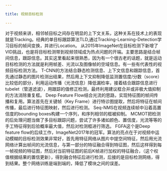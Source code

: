```yaml
---

title: 视频目标检测

---
```


对于视频来讲，相邻帧目标之间存在明显的上下文关系，这种关系在技术上的表现就是Tracking。经典的单目标跟踪算法TLD,通过Tracking-Learning-Detection学习目标的帧间变换，并进行Location。
从2015年ImageNet在目标检测下新增了VID挑战，也是将目标检测带到视频领域成为热点问题的开端。主要思路是结合帧间信息，跟踪信息。其实这里看起来很熟悉，因为有一个很古老的话题，就是运动目标检测的方法就是利用帧差、光流以及图像帧的空域信息。有一些有代表性的视频目标检测方法。
T-CNN的方法结合静态检测信息、上下文信息和跟踪信息，首先通过静态的图片检测出结果，然后用上下文抑制降低监测置信度/分数（score）比较低的部分，利用运动传播（光流信息）降低漏检率，接着结合跟踪信息进行tubelet（管道滤波），用跟踪的值修正检测，最终利用建议框合并或非极大值抑制的方法消除重复框。
Deep Feature Flow结合光流的思路，实现特征图的帧间传播和复用。算法首先在关键帧（Key Frame）进行特诊图提取，然后将特征在帧间传播，最后进行特征图映射，然后进行检测。
Seq-NMS在视频连续帧中沿着高置信度的bounding boxes构建一个序列，和序列相邻的框被抑制。
MCMOT把检测的后处理问题当做了多目标跟踪问题，尝试了许多诸如颜色、置信度，光流等等的手工特征得到后验概率最大值，然后对检测框进行筛选。
FGFA这个是Deep feature flow的后续工作，ImageNet2017年的冠军。算法的亮点在于对视频中运动模糊的目标检测效果非常好，首先用特征网络从图片中提空间特征，然后用光流网络计算出帧间的光流信息，与第一部分的特征融合得到特征图，然后这样得到每一帧视频的特征图，然后对当前特征图的前后K帧进行加权的特征融合，（这个权值根据结果的置信更新），得到融合特征后进行检测，后接的是目标检测网络，得到结果。整个网络训练是端到端的，降低了模块之间的误差。
